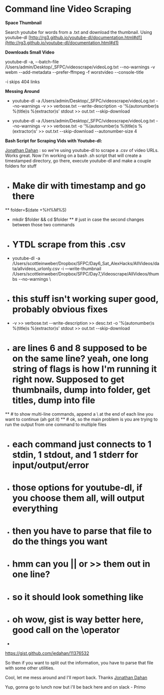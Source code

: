 # Command line Video Scraping

**Space Thumbnail**

Search youtube for words from a .txt and download the thumbnail. Using youtube-dl [](http://rg3.github.io/youtube-dl/documentation.html#d1)[http://rg3.github.io/youtube-dl/documentation.html#d1](http://rg3.github.io/youtube-dl/documentation.html#d1)

**Downloads Small Video**

youtube-dl -a, --batch-file /Users/admin/Desktop/_SFPC/videoscrape/videoLog.txt --no-warnings -v webm --add-metadata --prefer-ffmpeg -f worstvideo --console-title

-i skips 404 links

**Messing Around**

*   youtube-dl -a /Users/admin/Desktop/_SFPC/videoscrape/videoLog.txt --no-warnings -v >> verbose.txt --write-description -o '%(autonumber)s %(title)s %(extractor)s'  stdout >> out.txt --skip-download

*   youtube-dl -a /Users/admin/Desktop/_SFPC/videoscrape/videoLog.txt --no-warnings -v >> verbose.txt -o '%(autonumber)s %(title)s %(extractor)s' >> out.txt --skip-download --autonumber-size 4

**Bash Script for Scraping Vids with Youtube-dl:**

[Jonathan Dahan](/ep/profile/tHuEvnWBdcR) : so we're using youtube-dl to scrape a .csv of video URLs. Works great. Now I'm working on a bash .sh script that will create a timestamped directory, go there, execute youtube-dl and make a couple folders for stuff

*   # Make dir with timestamp and go there
**   folder=$(date +%H%M%S)
*   mkdir $folder && cd $folder
**   # just in case the second changes between those two commands
*   # YTDL scrape from this .csv  
*   youtube-dl -a /Users/scottleinweber/Dropbox/SFPC/Day6_Sat_AlexHacks/AllVideos/data/allvideos_urlonly.csv -i —write-thumbnail /Users/scottleinweber/Dropbox/SFPC/Day7_Videoscrape/AllVideos/thumbs --no-warnings \
*   # this stuff isn't working super good, probably obvious fixes
*   -v >> verbose.txt  --write-description >> desc.txt -o '%(autonumber)s %(title)s %(extractor)s'  stdout >> out.txt --skip-download
*   # are lines 6 and 8 supposed to be on the same line? yeah, one long string of flags is how I'm running it right now. Supposed to get thumbnails, dump into folder, get titles, dump into file
**   # to show multi-line commands, append a \ at the end of each line you want to continue (ah got it)
**   # ok, so the main problem is you are trying to run the output from one command to multiple files
*   # each command just connects to 1 stdin, 1 stdout, and 1 stderr for input/output/error
*   # those options for youtube-dl, if you choose them all, will output everything
*   # then you have to parse that file to do the things you want
*   # hmm can you || or >> them out in one line?
*   # so it should look something like
*   # oh wow, gist is way better here, good call on the \operator

*

[](https://gist.github.com/jedahan/11376532)https://gist.github.com/jedahan/11376532

So then if you want to split out the information, you have to parse that file with some other utilities.

Cool, let me mess around and I'll report back. Thanks [Jonathan Dahan](/ep/profile/tHuEvnWBdcR) 

Yup, gonna go to lunch now but i'll be back here and on slack - Primo